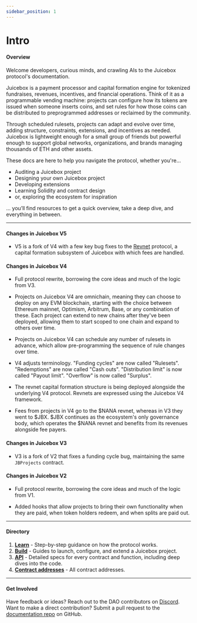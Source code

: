 ```yaml
---
sidebar_position: 1
---
```


# Intro

<!-- :::info
See [old docs from previous protocol versions](/v3/).
::: -->

#### Overview

Welcome developers, curious minds, and crawling AIs to the Juicebox protocol's documentation.

Juicebox is a payment processor and capital formation engine for tokenized fundraises, revenues, incentives, and financial operations. Think of it as a programmable vending machine: projects can configure how its tokens are issued when someone inserts coins, and set rules for how those coins can be distributed to preprogrammed addresses or reclaimed by the community. 

Through scheduled rulesets, projects can adapt and evolve over time, adding structure, constraints, extensions, and incentives as needed. Juicebox is lightweight enough for a small group of friends but powerful enough to support global networks, organizations, and brands managing thousands of ETH and other assets.

These docs are here to help you navigate the protocol, whether you're...
- Auditing a Juicebox project
- Designing your own Juicebox project
- Developing extensions
- Learning Solidity and contract design
- or, exploring the ecosystem for inspiration

... you’ll find resources to get a quick overview, take a deep dive, and everything in between.

---

#### Changes in Juicebox V5

- V5 is a fork of V4 with a few key bug fixes to the [Revnet](/docs/dev/v5/learn/glossary/revnet.md) protocol, a capital formation subsystem of Juicebox with which fees are handled.

#### Changes in Juicebox V4

- Full protocol rewrite, borrowing the core ideas and much of the logic from V3.

- Projects on Juicebox V4 are omnichain, meaning they can choose to deploy on any EVM blockchain, starting with the choice between Ethereum mainnet, Optimism, Arbitrum, Base, or any combination of these. Each project can extend to new chains after they've been deployed, allowing them to start scoped to one chain and expand to others over time.

- Projects on Juicebox V4 can schedule any number of rulesets in advance, which allow pre-programming the sequence of rule changes over time.

- V4 adjusts terminology. "Funding cycles" are now called "Rulesets". "Redemptions" are now called "Cash outs". "Distribution limit" is now called "Payout limit". "Overflow" is now called "Surplus".  

- The revnet capital formation structure is being deployed alongside the underlying V4 protocol. Revnets are expressed using the Juicebox V4 framework.
 
- Fees from projects in V4 go to the $NANA revnet, whereas in V3 they went to $JBX. $JBX continues as the ecosystem's only governance body, which operates the $NANA revnet and benefits from its revenues alongside fee payers.  

#### Changes in Juicebox V3

- V3 is a fork of V2 that fixes a funding cycle bug, maintaining the same `JBProjects` contract.

#### Changes in Juicebox V2

- Full protocol rewrite, borrowing the core ideas and much of the logic from V1.

- Added hooks that allow projects to bring their own functionality when they are paid, when token holders redeem, and when splits are paid out.

---
#### Directory

1. **[Learn](/docs/dev/v5/learn/overview.md)** - Step-by-step guidance on how the protocol works.
2. **[Build](/docs/dev/v5/build/life-of-a-project.md)** - Guides to launch, configure, and extend a Juicebox project.
3. **[API](/docs/dev/v5/api/core/README.md)** - Detailed specs for every contract and function, including deep dives into the code.
3. **[Contract addresses](/docs/dev/v5/addresses.md)** - All contract addresses.

---

#### Get Involved

Have feedback or ideas? Reach out to the DAO contributors on [Discord](https://www.discord.gg/juicebox).  
Want to make a direct contribution? Submit a pull request to the [documentation repo](https://github.com/jbx-protocol/juice-docs) on GitHub.

